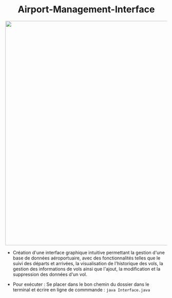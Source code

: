 <h1 align="center"> Airport-Management-Interface </h1>

<p align="center">
<img width="700" src="https://user-images.githubusercontent.com/73723037/233782921-6eb63224-f8c4-4dc9-a4f3-a46a35077689.JPG">
</p>

- Création d'une interface graphique intuitive permettant la gestion d'une base de données aéroportuaire, avec des fonctionnalités telles que le suivi des départs et arrivées, la visualisation de l'historique des vols, la gestion des informations de vols ainsi que l'ajout, la modification et la suppression des données d'un vol.<br>

- Pour exécuter : Se placer dans le bon chemin du dossier dans le terminal et écrire en ligne de commmande : `java Interface.java`
